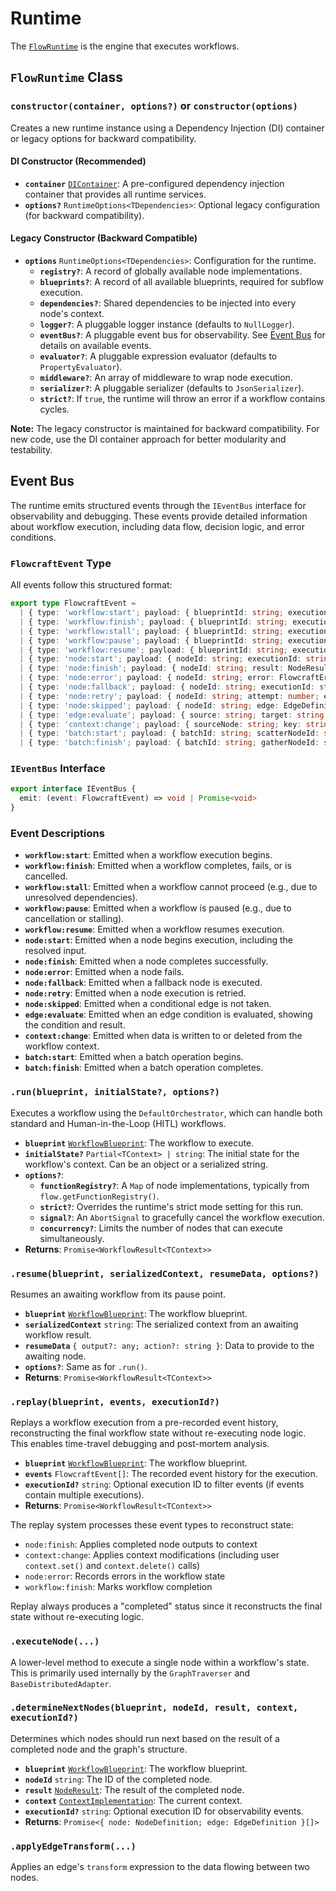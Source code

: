 # Runtime

The [`FlowRuntime`](/api/runtime#flowruntime-class) is the engine that executes workflows.

## `FlowRuntime` Class

### `constructor(container, options?)` or `constructor(options)`

Creates a new runtime instance using a Dependency Injection (DI) container or legacy options for backward compatibility.

#### DI Constructor (Recommended)

-   **`container`** [`DIContainer`](/api/container#dicontainer-class): A pre-configured dependency injection container that provides all runtime services.
-   **`options?`** `RuntimeOptions<TDependencies>`: Optional legacy configuration (for backward compatibility).

#### Legacy Constructor (Backward Compatible)

-   **`options`** `RuntimeOptions<TDependencies>`: Configuration for the runtime.
     -   **`registry?`**: A record of globally available node implementations.
     -   **`blueprints?`**: A record of all available blueprints, required for subflow execution.
     -   **`dependencies?`**: Shared dependencies to be injected into every node's context.
     -   **`logger?`**: A pluggable logger instance (defaults to `NullLogger`).
     -   **`eventBus?`**: A pluggable event bus for observability. See [Event Bus](#event-bus) for details on available events.
     -   **`evaluator?`**: A pluggable expression evaluator (defaults to `PropertyEvaluator`).
     -   **`middleware?`**: An array of middleware to wrap node execution.
     -   **`serializer?`**: A pluggable serializer (defaults to `JsonSerializer`).
     -   **`strict?`**: If `true`, the runtime will throw an error if a workflow contains cycles.

**Note:** The legacy constructor is maintained for backward compatibility. For new code, use the DI container approach for better modularity and testability.

## Event Bus

The runtime emits structured events through the `IEventBus` interface for observability and debugging. These events provide detailed information about workflow execution, including data flow, decision logic, and error conditions.

### `FlowcraftEvent` Type

All events follow this structured format:

```typescript
export type FlowcraftEvent =
  | { type: 'workflow:start'; payload: { blueprintId: string; executionId: string } }
  | { type: 'workflow:finish'; payload: { blueprintId: string; executionId: string; status: string; errors?: WorkflowError[] } }
  | { type: 'workflow:stall'; payload: { blueprintId: string; executionId: string; remainingNodes: number } }
  | { type: 'workflow:pause'; payload: { blueprintId: string; executionId: string } }
  | { type: 'workflow:resume'; payload: { blueprintId: string; executionId: string } }
  | { type: 'node:start'; payload: { nodeId: string; executionId: string; input: any; blueprintId: string } }
  | { type: 'node:finish'; payload: { nodeId: string; result: NodeResult; executionId: string; blueprintId: string } }
  | { type: 'node:error'; payload: { nodeId: string; error: FlowcraftError; executionId: string; blueprintId: string } }
  | { type: 'node:fallback'; payload: { nodeId: string; executionId: string; fallback: string; blueprintId: string } }
  | { type: 'node:retry'; payload: { nodeId: string; attempt: number; executionId: string; blueprintId: string } }
  | { type: 'node:skipped'; payload: { nodeId: string; edge: EdgeDefinition; executionId: string; blueprintId: string } }
  | { type: 'edge:evaluate'; payload: { source: string; target: string; condition?: string; result: boolean } }
  | { type: 'context:change'; payload: { sourceNode: string; key: string; op: 'set' | 'delete'; value?: any } }
  | { type: 'batch:start'; payload: { batchId: string; scatterNodeId: string; workerNodeIds: string[] } }
  | { type: 'batch:finish'; payload: { batchId: string; gatherNodeId: string; results: any[] } }
```

### `IEventBus` Interface

```typescript
export interface IEventBus {
  emit: (event: FlowcraftEvent) => void | Promise<void>
}
```

### Event Descriptions

- **`workflow:start`**: Emitted when a workflow execution begins.
- **`workflow:finish`**: Emitted when a workflow completes, fails, or is cancelled.
- **`workflow:stall`**: Emitted when a workflow cannot proceed (e.g., due to unresolved dependencies).
- **`workflow:pause`**: Emitted when a workflow is paused (e.g., due to cancellation or stalling).
- **`workflow:resume`**: Emitted when a workflow resumes execution.
- **`node:start`**: Emitted when a node begins execution, including the resolved input.
- **`node:finish`**: Emitted when a node completes successfully.
- **`node:error`**: Emitted when a node fails.
- **`node:fallback`**: Emitted when a fallback node is executed.
- **`node:retry`**: Emitted when a node execution is retried.
- **`node:skipped`**: Emitted when a conditional edge is not taken.
- **`edge:evaluate`**: Emitted when an edge condition is evaluated, showing the condition and result.
- **`context:change`**: Emitted when data is written to or deleted from the workflow context.
- **`batch:start`**: Emitted when a batch operation begins.
- **`batch:finish`**: Emitted when a batch operation completes.

### `.run(blueprint, initialState?, options?)`

Executes a workflow using the `DefaultOrchestrator`, which can handle both standard and Human-in-the-Loop (HITL) workflows.

-   **`blueprint`** [`WorkflowBlueprint`](/api/flow#workflowblueprint-interface): The workflow to execute.
-   **`initialState?`** `Partial<TContext> | string`: The initial state for the workflow's context. Can be an object or a serialized string.
  -   **`options?`**:
      -   **`functionRegistry?`**: A `Map` of node implementations, typically from `flow.getFunctionRegistry()`.
      -   **`strict?`**: Overrides the runtime's strict mode setting for this run.
      -   **`signal?`**: An `AbortSignal` to gracefully cancel the workflow execution.
      -   **`concurrency?`**: Limits the number of nodes that can execute simultaneously.
-   **Returns**: `Promise<WorkflowResult<TContext>>`

### `.resume(blueprint, serializedContext, resumeData, options?)`

Resumes an awaiting workflow from its pause point.

-   **`blueprint`** [`WorkflowBlueprint`](/api/flow#workflowblueprint-interface): The workflow blueprint.
-   **`serializedContext`** `string`: The serialized context from an awaiting workflow result.
-   **`resumeData`** `{ output?: any; action?: string }`: Data to provide to the awaiting node.
-   **`options?`**: Same as for `.run()`.
-   **Returns**: `Promise<WorkflowResult<TContext>>`

### `.replay(blueprint, events, executionId?)`

Replays a workflow execution from a pre-recorded event history, reconstructing the final workflow state without re-executing node logic. This enables time-travel debugging and post-mortem analysis.

-   **`blueprint`** [`WorkflowBlueprint`](/api/flow#workflowblueprint-interface): The workflow blueprint.
-   **`events`** `FlowcraftEvent[]`: The recorded event history for the execution.
-   **`executionId?`** `string`: Optional execution ID to filter events (if events contain multiple executions).
-   **Returns**: `Promise<WorkflowResult<TContext>>`

The replay system processes these event types to reconstruct state:
- `node:finish`: Applies completed node outputs to context
- `context:change`: Applies context modifications (including user `context.set()` and `context.delete()` calls)
- `node:error`: Records errors in the workflow state
- `workflow:finish`: Marks workflow completion

Replay always produces a "completed" status since it reconstructs the final state without re-executing logic.

### `.executeNode(...)`

A lower-level method to execute a single node within a workflow's state. This is primarily used internally by the `GraphTraverser` and `BaseDistributedAdapter`.

### `.determineNextNodes(blueprint, nodeId, result, context, executionId?)`

Determines which nodes should run next based on the result of a completed node and the graph's structure.

-   **`blueprint`** [`WorkflowBlueprint`](/api/flow#workflowblueprint-interface): The workflow blueprint.
-   **`nodeId`** `string`: The ID of the completed node.
-   **`result`** [`NodeResult`](/api/flow#noderesult-interface): The result of the completed node.
-   **`context`** [`ContextImplementation`](/api/context): The current context.
-   **`executionId?`** `string`: Optional execution ID for observability events.
-   **Returns**: `Promise<{ node: NodeDefinition; edge: EdgeDefinition }[]>`

### `.applyEdgeTransform(...)`

Applies an edge's `transform` expression to the data flowing between two nodes.
